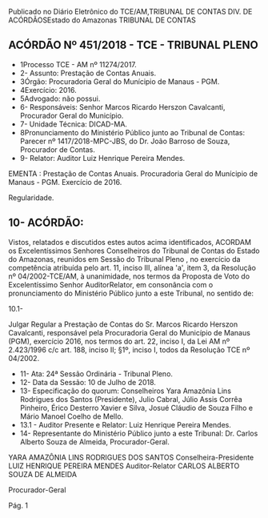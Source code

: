 Publicado  no  Diário Eletrônico do TCE/AM,TRIBUNAL DE CONTAS DIV. DE  ACÓRDÃOSEstado do Amazonas TRIBUNAL DE CONTAS

## ACÓRDÃO Nº 451/2018 - TCE - TRIBUNAL PLENO

- 1Processo TCE - AM nº 11274/2017.
- 2- Assunto: Prestação de Contas Anuais.
- 3Órgão: Procuradoria Geral do Munícipio de Manaus - PGM.
- 4Exercício: 2016.
- 5Advogado: não possui.
- 6- Responsáveis: Senhor  Marcos  Ricardo  Herszon  Cavalcanti,  Procurador  Geral  do Município.
- 7- Unidade Técnica: DICAD-MA.
- 8Pronunciamento do Ministério Público junto ao Tribunal de Contas: Parecer nº 1417/2018-MPC-JBS, do Dr. João Barroso de Souza, Procurador de Contas.
- 9- Relator: Auditor Luiz Henrique Pereira Mendes.

EMENTA : Prestação de Contas Anuais. Procuradoria Geral do Munícipio de Manaus - PGM. Exercício de 2016.

Regularidade.

## 10- ACÓRDÃO:

Vistos, relatados e discutidos estes autos acima identificados, ACORDAM os Excelentíssimos Senhores Conselheiros do Tribunal de Contas do Estado do Amazonas,  reunidos  em  Sessão  do Tribunal  Pleno ,  no  exercício  da  competência atribuída pelo art. 11, inciso III, alínea 'a', item 3, da Resolução nº 04/2002-TCE/AM, à unanimidade, nos  termos  da  Proposta  de  Voto  do  Excelentíssimo  Senhor  AuditorRelator, em  consonância com  o  pronunciamento  do  Ministério  Público  junto  a  este Tribunal, no sentido de:

10.1-

Julgar Regular a Prestação de Contas do Sr. Marcos Ricardo Herszon  Cavalcanti, responsável  pela  Procuradoria  Geral  do Município de  Manaus (PGM), exercício 2016, nos termos do art. 22, inciso I, da Lei AM nº 2.423/1996 c/c art. 188, inciso II; §1º, inciso I, todos da Resolução TCE nº 04/2002.

- 11- Ata: 24ª Sessão Ordinária - Tribunal Pleno.
- 12- Data da Sessão: 10 de Julho de 2018.
- 13- Especificação do quorum: Conselheiros Yara Amazônia Lins Rodrigues dos Santos (Presidente), Julio Cabral, Júlio  Assis Corrêa Pinheiro, Érico Desterro Xavier e Silva, Josué Cláudio de Souza Filho e Mário Manoel Coelho de Mello.
- 13.1 - Auditor Presente e Relator: Luiz Henrique Pereira Mendes.
- 14- Representante  do  Ministério  Público  junto  a  este  Tribunal: Dr. Carlos  Alberto Souza de Almeida, Procurador-Geral.

YARA AMAZÔNIA LINS RODRIGUES DOS SANTOS Conselheira-Presidente LUIZ HENRIQUE PEREIRA MENDES Auditor-Relator CARLOS ALBERTO SOUZA DE ALMEIDA

Procurador-Geral

Pág. 1